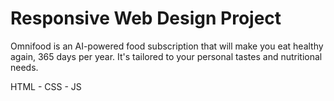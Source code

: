 # Responsive Web Design Project
 Omnifood is an AI-powered food subscription that will make you eat healthy again, 
 365 days per year. It's tailored to your personal tastes and nutritional needs.

 HTML - CSS - JS 
